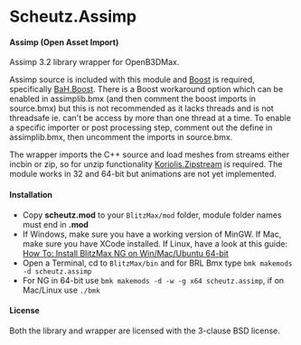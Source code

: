 Scheutz.Assimp
==============

#### Assimp (Open Asset Import) ####

Assimp 3.2 library wrapper for OpenB3DMax.

Assimp source is included with this module and [Boost](http://www.boost.org/users/history/) is required, specifically [BaH.Boost](https://github.com/maxmods/bah.mod). There is a Boost workaround option which can be enabled in assimplib.bmx (and then comment the boost imports in source.bmx) but this is not recommended as it lacks threads and is not threadsafe ie. can't be access by more than one thread at a time. To enable a specific importer or post processing step, comment out the define in assimplib.bmx, then uncomment the imports in source.bmx.

The wrapper imports the C++ source and load meshes from streams either incbin or zip, so for unzip functionality [Koriolis.Zipstream](https://github.com/maxmods/koriolis.mod) is required. The module works in 32 and 64-bit but animations are not yet implemented.

#### Installation ####

* Copy **scheutz.mod** to your `BlitzMax/mod` folder, module folder names must end in **.mod**
* If Windows, make sure you have a working version of MinGW. If Mac, make sure you have XCode installed. If Linux, have a look at this guide:
 [How To: Install BlitzMax NG on Win/Mac/Ubuntu 64-bit](https://www.syntaxbomb.com/index.php/topic,61.0.html)
* Open a Terminal, cd to `BlitzMax/bin` and for BRL Bmx type `bmk makemods -d scheutz.assimp`
* For NG in 64-bit use `bmk makemods -d -w -g x64 scheutz.assimp`, if on Mac/Linux use `./bmk`

#### License ####

Both the library and wrapper are licensed with the 3-clause BSD license.

